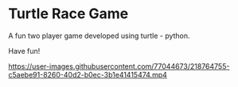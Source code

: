 # Turtle Race Game

A fun two player game developed using turtle - python.

Have fun!



https://user-images.githubusercontent.com/77044673/218764755-c5aebe91-8260-40d2-b0ec-3b1e41415474.mp4

